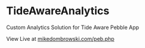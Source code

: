 # TideAwareAnalytics
Custom Analytics Solution for Tide Aware Pebble App

View Live at [mikedombrowski.com/peb.php](http://mikedombrowski.com/peb.php)
